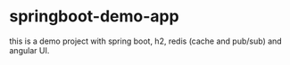 # springboot-demo-app
this is a demo project with spring boot,  h2, redis (cache and pub/sub) and angular UI.
